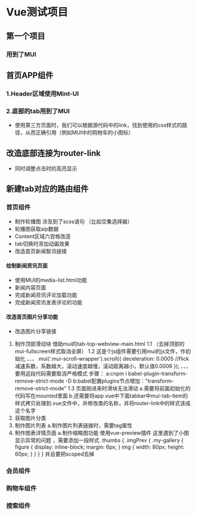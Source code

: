 # Vue测试项目
  ## 第一个项目
  ### 用到了MUI

  ## 首页APP组件
  ### 1.Header区域使用Mint-UI
  ### 2.底部的tab用到了MUI
  + 使用第三方页面时，我们可以根据源代码中的link，找到使用的css样式的路径，从而正确引用（例如MUI中的购物车的小图标）

  ## 改造底部连接为router-link
  + 同时调整点击时的高亮显示

  ## 新建tab对应的路由组件
  ### 首页组件
  + 制作轮播图 涉及到了scss语句 （比如交集选择器）
  + 轮播图获取aip数据
  + Content区域六宫格改造
  + tab切换时添加动画效果
  + 改造首页新闻智讯链接
  #### 绘制新闻资讯页面
  + 使用MUI的media-list.html功能
  + 新闻内容页面
  + 完成新闻资讯评论加载功能
  + 完成新闻资讯发表评论的功能
  #### 改造首页图片分享功能
  + 改造图片分享链接
  1. 制作顶部滑动块 借助mui的tab-top-webview-main.html
  1.1 （去掉顶部的 mui-fullscreen样式取消全屏）
  1.2 这是个js组件需要引用mui的js文件，作初始化
  、、、
  mui('.mui-scroll-wrapper').scroll({
	deceleration: 0.0005 //flick 减速系数，系数越大，滚动速度越慢，滚动距离越小，默认值0.0006
  });
  、、、
  要用这段代码需要取消严格模式
  步骤：
  a:cnpm i babel-plugin-transform-remove-strict-mode -D
  b:babel配置plugins节点增加："transform-remove-strict-mode"
  1.3 页面刚进来时滑块无法滑动
    a.需要将前面初始化的代码写在mounted里面
    b.还需要将app.vue中下面tabbar中mui-tab-item的样式拷贝处理到.vue文件中，并修改类的名称，并将router-link中的样式该成这个名字
  2. 获取图片分类
  3. 制作图片列表
    a.制作图片列表链接时，需要tag属性
  4. 制作图表详情页面
    a.制作缩略图功能 使用vue-preview插件
    这里遇到了小图显示异常的问题 ，需要添加一段样式 
    .thumbs {
    .imgPrev {
      .my-gallery {
        figure {
          display: inline-block;
          margin: 6px;
        }
        img {
          width: 80px;
          height: 60px;
        }
      }
    }
    }
    并且要把scoped去掉
  #### 
  ### 会员组件
  ### 购物车组件
  ### 搜索组件